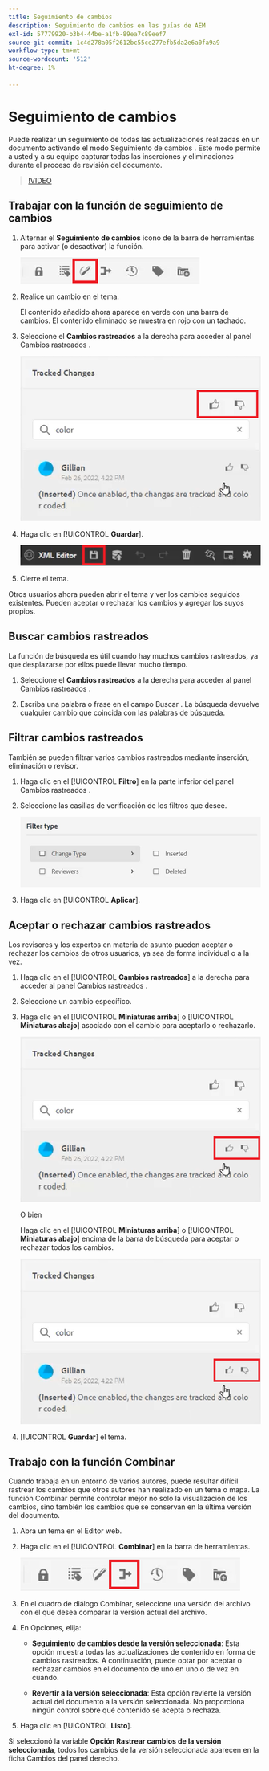 ```yaml
---
title: Seguimiento de cambios
description: Seguimiento de cambios en las guías de AEM
exl-id: 57779920-b3b4-44be-a1fb-89ea7c89eef7
source-git-commit: 1c4d278a05f2612bc55ce277efb5da2e6a0fa9a9
workflow-type: tm+mt
source-wordcount: '512'
ht-degree: 1%

---
```


# Seguimiento de cambios

Puede realizar un seguimiento de todas las actualizaciones realizadas en un documento activando el modo Seguimiento de cambios . Este modo permite a usted y a su equipo capturar todas las inserciones y eliminaciones durante el proceso de revisión del documento.

>[!VIDEO](https://video.tv.adobe.com/v/342763?quality=12&learn=on)

## Trabajar con la función de seguimiento de cambios

1. Alternar el **Seguimiento de cambios** icono de la barra de herramientas para activar (o desactivar) la función.

   ![Seguimiento de cambios](images/lesson-12/track-changes-icon.png)

2. Realice un cambio en el tema.

   El contenido añadido ahora aparece en verde con una barra de cambios. El contenido eliminado se muestra en rojo con un tachado.

3. Seleccione el **Cambios rastreados** a la derecha para acceder al panel Cambios rastreados .

   ![Aceptar/Rechazar todo](images/lesson-12/accept-reject-all.png)

4. Haga clic en [!UICONTROL **Guardar**].

   ![Icono Guardar](images/lesson-12/save-icon.png)

5. Cierre el tema.

Otros usuarios ahora pueden abrir el tema y ver los cambios seguidos existentes. Pueden aceptar o rechazar los cambios y agregar los suyos propios.

## Buscar cambios rastreados

La función de búsqueda es útil cuando hay muchos cambios rastreados, ya que desplazarse por ellos puede llevar mucho tiempo.

1. Seleccione el **Cambios rastreados** a la derecha para acceder al panel Cambios rastreados .

2. Escriba una palabra o frase en el campo Buscar .
La búsqueda devuelve cualquier cambio que coincida con las palabras de búsqueda.

## Filtrar cambios rastreados

También se pueden filtrar varios cambios rastreados mediante inserción, eliminación o revisor.

1. Haga clic en el [!UICONTROL **Filtro**] en la parte inferior del panel Cambios rastreados .

2. Seleccione las casillas de verificación de los filtros que desee.

   ![Interfaz de usuario del filtro](images/lesson-12/filter.png)

3. Haga clic en [!UICONTROL **Aplicar**].

## Aceptar o rechazar cambios rastreados

Los revisores y los expertos en materia de asunto pueden aceptar o rechazar los cambios de otros usuarios, ya sea de forma individual o a la vez.

1. Haga clic en el [!UICONTROL **Cambios rastreados**] a la derecha para acceder al panel Cambios rastreados .

2. Seleccione un cambio específico.

3. Haga clic en el [!UICONTROL **Miniaturas arriba**] o [!UICONTROL **Miniaturas abajo**] asociado con el cambio para aceptarlo o rechazarlo.

   ![Aceptar/rechazar una sola interfaz de usuario](images/lesson-12/accept-reject-single.png)

   O bien

   Haga clic en el [!UICONTROL **Miniaturas arriba**] o [!UICONTROL **Miniaturas abajo**] encima de la barra de búsqueda para aceptar o rechazar todos los cambios.

   ![Aceptar/rechazar una sola interfaz de usuario](images/lesson-12/accept-reject-single.png)

4. [!UICONTROL **Guardar**] el tema.

## Trabajo con la función Combinar

Cuando trabaja en un entorno de varios autores, puede resultar difícil rastrear los cambios que otros autores han realizado en un tema o mapa. La función Combinar permite controlar mejor no solo la visualización de los cambios, sino también los cambios que se conservan en la última versión del documento.

1. Abra un tema en el Editor web.

2. Haga clic en el [!UICONTROL **Combinar**] en la barra de herramientas.

   ![Icono Combinar](images/lesson-12/merge-icon.png)

3. En el cuadro de diálogo Combinar, seleccione una versión del archivo con el que desea comparar la versión actual del archivo.

4. En Opciones, elija:

   - **Seguimiento de cambios desde la versión seleccionada**: Esta opción muestra todas las actualizaciones de contenido en forma de cambios rastreados. A continuación, puede optar por aceptar o rechazar cambios en el documento de uno en uno o de vez en cuando.

   - **Revertir a la versión seleccionada**: Esta opción revierte la versión actual del documento a la versión seleccionada. No proporciona ningún control sobre qué contenido se acepta o rechaza.

5. Haga clic en [!UICONTROL **Listo**].

Si seleccionó la variable **Opción Rastrear cambios de la versión seleccionada**, todos los cambios de la versión seleccionada aparecen en la ficha Cambios del panel derecho.

